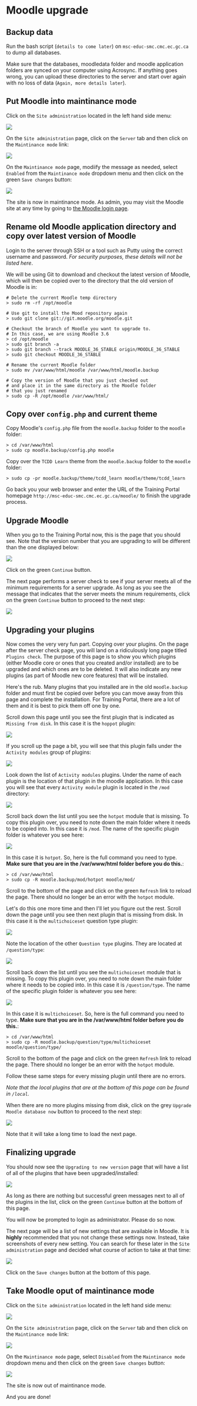 # Moodle upgrade

## Backup data

Run the bash script (`details to come later`) on `msc-educ-smc.cmc.ec.gc.ca` to dump all databases.

Make sure that the databases, moodledata folder and moodle application folders are synced on your computer using Acrosync. If anything goes wrong, you can upload these directories to the server and start over again with no loss of data (`Again, more details later`).

## Put Moodle into maintinance mode

Click on the `Site administration` located in the left hand side menu:

![](https://github.com/bovisp/moodle-upgrade/blob/master/site_admin.png)

On the `Site administration` page, click on the `Server` tab and then click on the `Maintinance mode` link:

![](https://github.com/bovisp/moodle-upgrade/blob/master/maintinance_mode.png)

On the `Maintinance mode` page, modiify the message as needed, select `Enabled` from the `Maintinance mode` dropdown menu and then click on the green `Save changes` button:

![](https://github.com/bovisp/moodle-upgrade/blob/master/maintinance_enabled.png)

The site is now in maintinance mode. As admin, you may visit the Moodle site at any time by going to [the Moodle login page](http://msc-educ-smc.cmc.ec.gc.ca/moodle/login/index.php).

## Rename old Moodle application directory and copy over latest version of Moodle

Login to the server through SSH or a tool such as Putty using the correct username and password. _For security purposes, these details will not be listed here_.

We will be using Git to download and checkout the latest version of Moodle, which will then be copied over to the directory that the old version of Moodle is in:

```
# Delete the current Moodle temp directory
> sudo rm -rf /opt/moodle

# Use git to install the Mood repository again
> sudo git clone git://git.moodle.org/moodle.git

# Checkout the branch of Moodle you want to upgrade to.
# In this case, we are using Moodle 3.6
> cd /opt/moodle
> sudo git branch -a
> sudo git branch --track MOODLE_36_STABLE origin/MOODLE_36_STABLE
> sudo git checkout MOODLE_36_STABLE

# Rename the current Moodle folder
> sudo mv /var/www/html/moodle /var/www/html/moodle.backup

# Copy the version of Moodle that you just checked out
# and place it in the same directory as the Moodle folder
# that you just renamed
> sudo cp -R /opt/moodle /var/www/html/
```

## Copy over `config.php` and current theme

Copy Moodle's `config.php` file from the `moodle.backup` folder to the `moodle` folder:

```
> cd /var/www/html
> sudo cp moodle.backup/config.php moodle
```

Copy over the `TCDD Learn` theme from the `moodle.backup` folder to the `moodle` folder:

```
> sudo cp -pr moodle.backup/theme/tcdd_learn moodle/theme/tcdd_learn
```

Go back you your web browser and enter the URL of the Training Portal homepage `http://msc-educ-smc.cmc.ec.gc.ca/moodle/` to finish the upgrade process.

## Upgrade Moodle

When you go to the Training Portal now, this is the page that you should see. Note that the version number that you are upgrading to will be different than the one displayed below:

![](https://github.com/bovisp/moodle-upgrade/blob/master/upgrade_page_one.png)

Click on the green `Continue` button.

The next page performs a server check to see if your server meets all of the minimum requirements for a server upgrade. As long as you see the message that indicates that the server meets the minum requirements, click on the green `Continue` button to proceed to the next step:

![](https://github.com/bovisp/moodle-upgrade/blob/master/upgrade_page_two.png)

## Upgrading your plugins

Now comes the very very fun part. Copying over your plugins. On the page after the server check page, you will land on a ridiculously long page titled `Plugins check`. The purpose of this page is to show you which plugins (either Moodle core or ones that you created and/or installed) are to be upgraded and which ones are to be deleted. It will also indicate any new plugins (as part of Moodle new core features) that will be installed.

Here's the rub. Many plugins that you installed are in the old `moodle.backup` folder and must first be copied over before you can move away from this page and complete the installation. For Training Portal, there are a lot of them and it is best to pick them off one by one.

Scroll down this page until you see the first plugin that is indicated as `Missing from disk`. In this case it is the `hoppot` plugin:

![](https://github.com/bovisp/moodle-upgrade/blob/master/hotpt_plugin_error.png)

If you scroll up the page a bit, you will see that this plugin falls under the `Activity modules` group of plugins:

![](https://github.com/bovisp/moodle-upgrade/blob/master/activity_modules_heading.png)

Look down the list of `Activity modules` plugins. Under the name of each plugin is the location of that plugin in the moodle application. In this case you will see that every `Activity module` plugin is located in the `/mod` directory:

![](https://github.com/bovisp/moodle-upgrade/blob/master/mod_dir.png)

Scroll back down the list until you see the `hotpot` module that is missing. To copy this plugin over, you need to note down the main folder where it needs to be copied into. In this case it is `/mod`. The name of the specific plugin folder is whatever you see here:

![](https://github.com/bovisp/moodle-upgrade/blob/master/proper_plugin_folder_name.png)

In this case it is `hotpot`. So, here is the full command you need to type. **Make sure that you are in the /var/www/html folder before you do this.**:

```
> cd /var/www/html
> sudo cp -R moodle.backup/mod/hotpot moodle/mod/
```

Scroll to the bottom of the page and click on the green `Refresh` link to reload the page. There should no longer be an error with the `hotpot` module.

Let's do this one more time and then I'll let you figure out the rest. Scroll down the page until you see then next plugin that is missing from disk. In this case it is the `multichoiceset` question type plugin:


![](https://github.com/bovisp/moodle-upgrade/blob/master/multichoiceset.png)

Note the location of the other `Question type` plugins. They are located at `/question/type`:

![](https://github.com/bovisp/moodle-upgrade/blob/master/question_type_dir.png)

Scroll back down the list until you see the `multichoiceset` module that is missing. To copy this plugin over, you need to note down the main folder where it needs to be copied into. In this case it is `/question/type`. The name of the specific plugin folder is whatever you see here:

![](https://github.com/bovisp/moodle-upgrade/blob/master/proper_plugin_folder_name2.png)

In this case it is `multichoiceset`. So, here is the full command you need to type. **Make sure that you are in the /var/www/html folder before you do this.**:

```
> cd /var/www/html
> sudo cp -R moodle.backup/question/type/multichoiceset moodle/question/type/
```

Scroll to the bottom of the page and click on the green `Refresh` link to reload the page. There should no longer be an error with the `hotpot` module.

Follow these same steps for every missing plugin until there are no errors.

_Note that the local plugins that are at the bottom of this page can be found in `/local`._

When there are no more plugins missing from disk, click on the grey `Upgrade Moodle database now` button to proceed to the next step:

![](https://github.com/bovisp/moodle-upgrade/blob/master/upgrade_database_now.png)

Note that it will take a long time to load the next page.

## Finalizing upgrade

You should now see the `Upgrading to new version` page that will have a list of all of the plugins that have been upgraded/installed:

![](https://github.com/bovisp/moodle-upgrade/blob/master/upgrading_to_new_version.png)

As long as there are nothing but successful green messages next to all of the plugins in the list, click on the green `Continue` button at the bottom of this page.

You will now be prompted to login as administrator. Please do so now.

The next page will be a list of new settings that are available in Moodle. It is **highly** recommended that you not change these settings now. Instead, take screenshots of every new setting. You can search for these later in the `Site administration` page and decided what course of action to take at that time:

![](https://github.com/bovisp/moodle-upgrade/blob/master/new_settings.png)

Click on the `Save changes` button at the bottom of this page.

## Take Moodle oput of maintinance mode

Click on the `Site administration` located in the left hand side menu:

![](https://github.com/bovisp/moodle-upgrade/blob/master/site_admin.png)

On the `Site administration` page, click on the `Server` tab and then click on the `Maintinance mode` link:

![](https://github.com/bovisp/moodle-upgrade/blob/master/maintinance_mode.png)

On the `Maintinance mode` page, select `Disabled` from the `Maintinance mode` dropdown menu and then click on the green `Save changes` button:

![](https://github.com/bovisp/moodle-upgrade/blob/master/maintinance_enabled.png)

The site is now out of maintinance mode.

And you are done!
